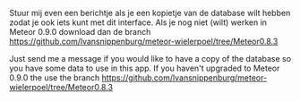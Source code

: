 Stuur mij even een berichtje als je een kopietje van de database wilt hebben zodat je ook iets kunt met dit interface.
Als je nog niet (wilt) werken in Meteor 0.9.0 download dan de branch https://github.com/lvansnippenburg/meteor-wielerpoel/tree/Meteor0.8.3

Just send me a message if you would like to have a copy of the database so you have some data to use in this app.
If you haven't upgraded to Meteor 0.9.0 the use the branch https://github.com/lvansnippenburg/meteor-wielerpoel/tree/Meteor0.8.3

